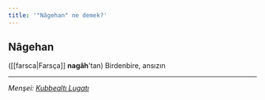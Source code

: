 ```yaml
---
title: '"Nâgehan" ne demek?'
---
```


## Nâgehan
([[farsca|Farsça]] **nagâh**'tan) Birdenbire, ansızın

---
*Menşei: [Kubbealtı Lugatı](https://www.lugatim.com/s/nagehan)*